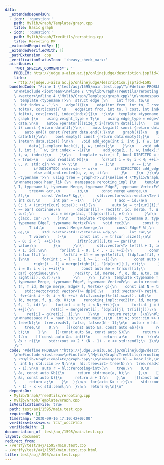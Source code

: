 ```yaml
---
data:
  _extendedDependsOn:
  - icon: ':question:'
    path: Mylib/Graph/Template/graph.cpp
    title: Basic graph
  - icon: ':question:'
    path: Mylib/Graph/TreeUtils/rerooting.cpp
    title: Rerooting DP
  _extendedRequiredBy: []
  _extendedVerifiedWith: []
  _pathExtension: cpp
  _verificationStatusIcon: ':heavy_check_mark:'
  attributes:
    '*NOT_SPECIAL_COMMENTS*': ''
    PROBLEM: http://judge.u-aizu.ac.jp/onlinejudge/description.jsp?id=1595
    links:
    - http://judge.u-aizu.ac.jp/onlinejudge/description.jsp?id=1595
  bundledCode: "#line 1 \"test/aoj/1595/main.test.cpp\"\n#define PROBLEM \"http://judge.u-aizu.ac.jp/onlinejudge/description.jsp?id=1595\"\
    \n\n#include <iostream>\n#line 2 \"Mylib/Graph/TreeUtils/rerooting.cpp\"\n#include\
    \ <vector>\n#line 4 \"Mylib/Graph/Template/graph.cpp\"\n\nnamespace haar_lib {\n\
    \  template <typename T>\n  struct edge {\n    int from, to;\n    T cost;\n  \
    \  int index = -1;\n    edge(){}\n    edge(int from, int to, T cost): from(from),\
    \ to(to), cost(cost){}\n    edge(int from, int to, T cost, int index): from(from),\
    \ to(to), cost(cost), index(index){}\n  };\n\n  template <typename T>\n  struct\
    \ graph {\n    using weight_type = T;\n    using edge_type = edge<T>;\n\n    std::vector<std::vector<edge<T>>>\
    \ data;\n\n    auto& operator[](size_t i){return data[i];}\n    const auto& operator[](size_t\
    \ i) const {return data[i];}\n\n    auto begin() const {return data.begin();}\n\
    \    auto end() const {return data.end();}\n\n    graph(){}\n    graph(int N):\
    \ data(N){}\n\n    bool empty() const {return data.empty();}\n    int size() const\
    \ {return data.size();}\n\n    void add_edge(int i, int j, T w, int index = -1){\n\
    \      data[i].emplace_back(i, j, w, index);\n    }\n\n    void add_undirected(int\
    \ i, int j, T w, int index = -1){\n      add_edge(i, j, w, index);\n      add_edge(j,\
    \ i, w, index);\n    }\n\n    template <size_t I, bool DIRECTED = true, bool WEIGHTED\
    \ = true>\n    void read(int M){\n      for(int i = 0; i < M; ++i){\n        int\
    \ u, v; std::cin >> u >> v;\n        u -= I;\n        v -= I;\n        T w = 1;\n\
    \        if(WEIGHTED) std::cin >> w;\n        if(DIRECTED) add_edge(u, v, w, i);\n\
    \        else add_undirected(u, v, w, i);\n      }\n    }\n  };\n\n  template\
    \ <typename T>\n  using tree = graph<T>;\n}\n#line 4 \"Mylib/Graph/TreeUtils/rerooting.cpp\"\
    \n\nnamespace haar_lib {\n  namespace rerooting_impl {\n    template <typename\
    \ T, typename U, typename Merge, typename EdgeF, typename VertexF>\n    T rec1(\n\
    \      tree<U> &tr,\n      T id,\n      const Merge &merge,\n      const EdgeF\
    \ &f,\n      const VertexF &g,\n      std::vector<std::vector<T>> &dp,\n     \
    \ int cur,\n      int par = -1\n    ){\n      T acc = id;\n\n      for(int i =\
    \ 0; i < (int)tr[cur].size(); ++i){\n        auto &e = tr[cur][i];\n        if(e.to\
    \ == par) continue;\n        dp[cur][i] = rec1(tr, id, merge, f, g, dp, e.to,\
    \ cur);\n        acc = merge(acc, f(dp[cur][i], e));\n      }\n\n      return\
    \ g(acc, cur);\n    }\n\n    template <typename T, typename U, typename Merge,\
    \ typename EdgeF, typename VertexF>\n    void rec2(\n      const tree<U> &tr,\n\
    \      T id,\n      const Merge &merge,\n      const EdgeF &f,\n      const VertexF\
    \ &g,\n      std::vector<std::vector<T>> &dp,\n      int cur,\n      int par,\n\
    \      T value\n    ){\n      const int l = tr[cur].size();\n\n      for(int i\
    \ = 0; i < l; ++i){\n        if(tr[cur][i].to == par){\n          dp[cur][i] =\
    \ value;\n        }\n      }\n\n      std::vector<T> left(l + 1, id), right(l\
    \ + 1, id);\n\n      for(int i = 0; i < l - 1; ++i){\n        const auto &e =\
    \ tr[cur][i];\n        left[i + 1] = merge(left[i], f(dp[cur][i], e));\n     \
    \ }\n\n      for(int i = l - 1; i >= 1; --i){\n        const auto &e = tr[cur][i];\n\
    \        right[i - 1] = merge(right[i], f(dp[cur][i], e));\n      }\n\n      for(int\
    \ i = 0; i < l; ++i){\n        const auto &e = tr[cur][i];\n        if(e.to ==\
    \ par) continue;\n\n        rec2(tr, id, merge, f, g, dp, e.to, cur, g(merge(left[i],\
    \ right[i]), cur));\n      }\n    }\n  }\n\n  template <typename T, typename U,\
    \ typename Merge, typename EdgeF, typename VertexF>\n  auto rerooting(tree<U>\
    \ tr, T id, Merge merge, EdgeF f, VertexF g){\n    const int N = tr.size();\n\
    \    std::vector<std::vector<T>> dp(N);\n    std::vector<T> ret(N, id);\n\n  \
    \  for(int i = 0; i < N; ++i) dp[i].assign(tr[i].size(), id);\n    rerooting_impl::rec1(tr,\
    \ id, merge, f, g, dp, 0);\n    rerooting_impl::rec2(tr, id, merge, f, g, dp,\
    \ 0, -1, id);\n    for(int i = 0; i < N; ++i){\n      for(int j = 0; j < (int)tr[i].size();\
    \ ++j){\n        ret[i] = merge(ret[i], f(dp[i][j], tr[i][j]));\n      }\n\n \
    \     ret[i] = g(ret[i], i);\n    }\n\n    return ret;\n  }\n}\n#line 6 \"test/aoj/1595/main.test.cpp\"\
    \n\nnamespace hl = haar_lib;\n\nint main(){\n  int N; std::cin >> N;\n\n  hl::tree<int>\
    \ tree(N);\n  tree.read<1, false, false>(N - 1);\n\n  auto r = hl::rerooting<int>(\n\
    \    tree,\n    0,\n    [](const auto &a, const auto &b){\n      return std::max(a,\
    \ b);\n    },\n    [](const auto &a, const auto &){\n      return a + 1;\n   \
    \ },\n    [](const auto &a, int){\n      return a;\n    }\n  );\n\n  for(auto\
    \ &x : r){\n    std::cout << 2 * (N - 1) - x << std::endl;\n  }\n\n  return 0;\n\
    }\n"
  code: "#define PROBLEM \"http://judge.u-aizu.ac.jp/onlinejudge/description.jsp?id=1595\"\
    \n\n#include <iostream>\n#include \"Mylib/Graph/TreeUtils/rerooting.cpp\"\n#include\
    \ \"Mylib/Graph/Template/graph.cpp\"\n\nnamespace hl = haar_lib;\n\nint main(){\n\
    \  int N; std::cin >> N;\n\n  hl::tree<int> tree(N);\n  tree.read<1, false, false>(N\
    \ - 1);\n\n  auto r = hl::rerooting<int>(\n    tree,\n    0,\n    [](const auto\
    \ &a, const auto &b){\n      return std::max(a, b);\n    },\n    [](const auto\
    \ &a, const auto &){\n      return a + 1;\n    },\n    [](const auto &a, int){\n\
    \      return a;\n    }\n  );\n\n  for(auto &x : r){\n    std::cout << 2 * (N\
    \ - 1) - x << std::endl;\n  }\n\n  return 0;\n}\n"
  dependsOn:
  - Mylib/Graph/TreeUtils/rerooting.cpp
  - Mylib/Graph/Template/graph.cpp
  isVerificationFile: true
  path: test/aoj/1595/main.test.cpp
  requiredBy: []
  timestamp: '2020-09-16 17:10:42+09:00'
  verificationStatus: TEST_ACCEPTED
  verifiedWith: []
documentation_of: test/aoj/1595/main.test.cpp
layout: document
redirect_from:
- /verify/test/aoj/1595/main.test.cpp
- /verify/test/aoj/1595/main.test.cpp.html
title: test/aoj/1595/main.test.cpp
---
```

